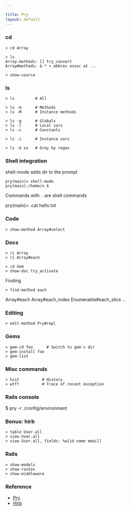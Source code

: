 ```yaml
---

title: Pry
layout: default
---
```


### cd

    > cd Array

    > ls
    Array.methods: [] try_convert
    Array#methods: & * + abbrev assoc at ...

    > show-source

### ls

    > ls         # All

    > ls -m      # Methods
    > ls -M      # Instance methods

    > ls -g      # Globals
    > ls -l      # Local vars
    > ls -c      # Constants

    > ls -i      # Instance vars

    > ls -G xx   # Grey by regex

### Shell integration

shell-mode adds dir to the prompt

    pry(main)> shell-mode
    pry(main):/home/x $

Commands with `.` are shell commands

   pry(main)> .cat hello.txt

### Code

    > show-method Array#select

### Docs

    > ri Array
    > ri Array#each

    > cd Gem
    > show-doc try_activate

Finding

    > find-method each
   Array#each
   Array#each_index
   Enumerable#each_slice
   ...

### Editing

    > edit-method Pry#repl

### Gems

    > gem-cd foo      # Switch to gem's dir
    > gem-install foo
    > gem-list

### Misc commands

    > hist          # History
    > wtf?          # Trace of recent exception

### Rails console

   $ pry -r ./config/environment

### Bonus: hirb

    > table User.all
    > view User.all
    > view User.all, fields: %w[id name email]

### Rails

    > show-models
    > show-routes
    > show-middleware

### Reference

 * [Pry](https://github.com/pry/pry)
 * [Hirb](https://github.com/cldwalker/hirb)
